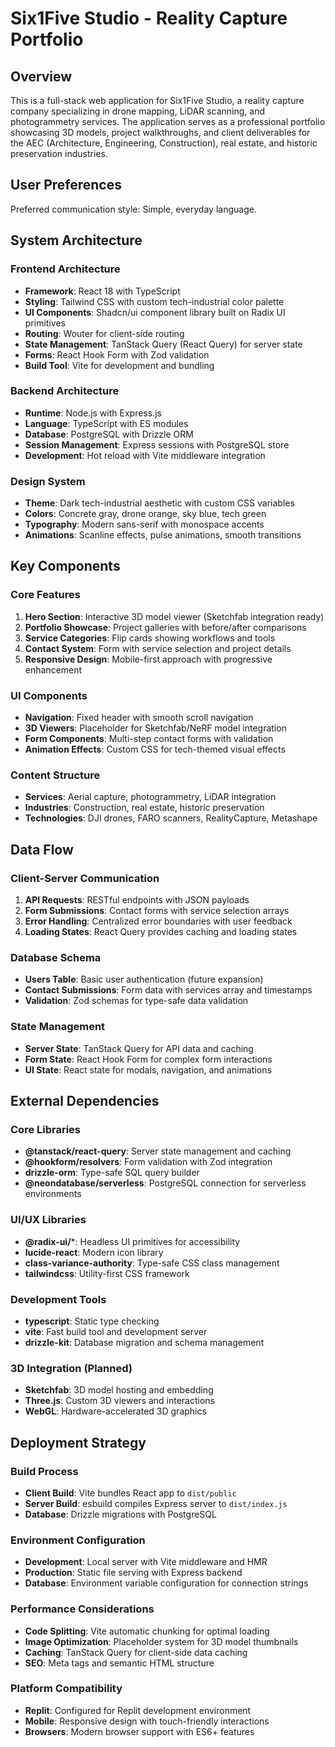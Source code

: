 # Six1Five Studio - Reality Capture Portfolio

## Overview

This is a full-stack web application for Six1Five Studio, a reality capture company specializing in drone mapping, LiDAR scanning, and photogrammetry services. The application serves as a professional portfolio showcasing 3D models, project walkthroughs, and client deliverables for the AEC (Architecture, Engineering, Construction), real estate, and historic preservation industries.

## User Preferences

Preferred communication style: Simple, everyday language.

## System Architecture

### Frontend Architecture
- **Framework**: React 18 with TypeScript
- **Styling**: Tailwind CSS with custom tech-industrial color palette
- **UI Components**: Shadcn/ui component library built on Radix UI primitives
- **Routing**: Wouter for client-side routing
- **State Management**: TanStack Query (React Query) for server state
- **Forms**: React Hook Form with Zod validation
- **Build Tool**: Vite for development and bundling

### Backend Architecture
- **Runtime**: Node.js with Express.js
- **Language**: TypeScript with ES modules
- **Database**: PostgreSQL with Drizzle ORM
- **Session Management**: Express sessions with PostgreSQL store
- **Development**: Hot reload with Vite middleware integration

### Design System
- **Theme**: Dark tech-industrial aesthetic with custom CSS variables
- **Colors**: Concrete gray, drone orange, sky blue, tech green
- **Typography**: Modern sans-serif with monospace accents
- **Animations**: Scanline effects, pulse animations, smooth transitions

## Key Components

### Core Features
1. **Hero Section**: Interactive 3D model viewer (Sketchfab integration ready)
2. **Portfolio Showcase**: Project galleries with before/after comparisons
3. **Service Categories**: Flip cards showing workflows and tools
4. **Contact System**: Form with service selection and project details
5. **Responsive Design**: Mobile-first approach with progressive enhancement

### UI Components
- **Navigation**: Fixed header with smooth scroll navigation
- **3D Viewers**: Placeholder for Sketchfab/NeRF model integration
- **Form Components**: Multi-step contact forms with validation
- **Animation Effects**: Custom CSS for tech-themed visual effects

### Content Structure
- **Services**: Aerial capture, photogrammetry, LiDAR integration
- **Industries**: Construction, real estate, historic preservation
- **Technologies**: DJI drones, FARO scanners, RealityCapture, Metashape

## Data Flow

### Client-Server Communication
1. **API Requests**: RESTful endpoints with JSON payloads
2. **Form Submissions**: Contact forms with service selection arrays
3. **Error Handling**: Centralized error boundaries with user feedback
4. **Loading States**: React Query provides caching and loading states

### Database Schema
- **Users Table**: Basic user authentication (future expansion)
- **Contact Submissions**: Form data with services array and timestamps
- **Validation**: Zod schemas for type-safe data validation

### State Management
- **Server State**: TanStack Query for API data and caching
- **Form State**: React Hook Form for complex form interactions
- **UI State**: React state for modals, navigation, and animations

## External Dependencies

### Core Libraries
- **@tanstack/react-query**: Server state management and caching
- **@hookform/resolvers**: Form validation with Zod integration
- **drizzle-orm**: Type-safe SQL query builder
- **@neondatabase/serverless**: PostgreSQL connection for serverless environments

### UI/UX Libraries
- **@radix-ui/***: Headless UI primitives for accessibility
- **lucide-react**: Modern icon library
- **class-variance-authority**: Type-safe CSS class management
- **tailwindcss**: Utility-first CSS framework

### Development Tools
- **typescript**: Static type checking
- **vite**: Fast build tool and development server
- **drizzle-kit**: Database migration and schema management

### 3D Integration (Planned)
- **Sketchfab**: 3D model hosting and embedding
- **Three.js**: Custom 3D viewers and interactions
- **WebGL**: Hardware-accelerated 3D graphics

## Deployment Strategy

### Build Process
- **Client Build**: Vite bundles React app to `dist/public`
- **Server Build**: esbuild compiles Express server to `dist/index.js`
- **Database**: Drizzle migrations with PostgreSQL

### Environment Configuration
- **Development**: Local server with Vite middleware and HMR
- **Production**: Static file serving with Express backend
- **Database**: Environment variable configuration for connection strings

### Performance Considerations
- **Code Splitting**: Vite automatic chunking for optimal loading
- **Image Optimization**: Placeholder system for 3D model thumbnails
- **Caching**: TanStack Query for client-side data caching
- **SEO**: Meta tags and semantic HTML structure

### Platform Compatibility
- **Replit**: Configured for Replit development environment
- **Mobile**: Responsive design with touch-friendly interactions
- **Browsers**: Modern browser support with ES6+ features